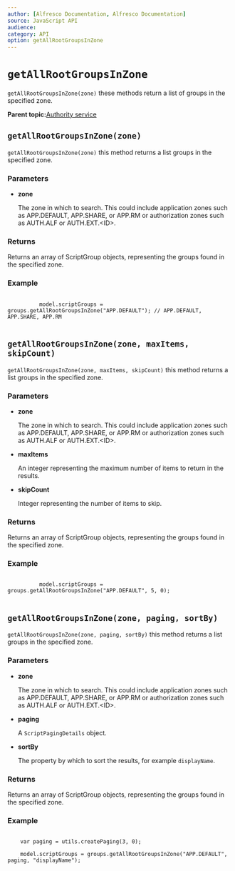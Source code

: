```yaml
---
author: [Alfresco Documentation, Alfresco Documentation]
source: JavaScript API
audience: 
category: API
option: getAllRootGroupsInZone
---
```


# `getAllRootGroupsInZone`

`getAllRootGroupsInZone(zone)` these methods return a list of groups in the specified zone.

**Parent topic:**[Authority service](../references/API-JS-AuthorityService.md)

## `getAllRootGroupsInZone(zone)`

`getAllRootGroupsInZone(zone)` this method returns a list groups in the specified zone.

### Parameters

-   **zone**

    The zone in which to search. This could include application zones such as APP.DEFAULT, APP.SHARE, or APP.RM or authorization zones such as AUTH.ALF or AUTH.EXT.<ID\>.


### Returns

Returns an array of ScriptGroup objects, representing the groups found in the specified zone.

### Example

```

          model.scriptGroups = groups.getAllRootGroupsInZone("APP.DEFAULT"); // APP.DEFAULT, APP.SHARE, APP.RM
        
```

## `getAllRootGroupsInZone(zone, maxItems, skipCount)`

`getAllRootGroupsInZone(zone, maxItems, skipCount)` this method returns a list groups in the specified zone.

### Parameters

-   **zone**

    The zone in which to search. This could include application zones such as APP.DEFAULT, APP.SHARE, or APP.RM or authorization zones such as AUTH.ALF or AUTH.EXT.<ID\>.

-   **maxItems**

    An integer representing the maximum number of items to return in the results.

-   **skipCount**

    Integer representing the number of items to skip.


### Returns

Returns an array of ScriptGroup objects, representing the groups found in the specified zone.

### Example

```

          model.scriptGroups = groups.getAllRootGroupsInZone("APP.DEFAULT", 5, 0); 
        
```

## `getAllRootGroupsInZone(zone, paging, sortBy)`

`getAllRootGroupsInZone(zone, paging, sortBy)` this method returns a list groups in the specified zone.

### Parameters

-   **zone**

    The zone in which to search. This could include application zones such as APP.DEFAULT, APP.SHARE, or APP.RM or authorization zones such as AUTH.ALF or AUTH.EXT.<ID\>.

-   **paging**

    A `ScriptPagingDetails` object.

-   **sortBy**

    The property by which to sort the results, for example `displayName`.


### Returns

Returns an array of ScriptGroup objects, representing the groups found in the specified zone.

### Example

```

    var paging = utils.createPaging(3, 0);    

    model.scriptGroups = groups.getAllRootGroupsInZone("APP.DEFAULT", paging, "displayName");
        
```


